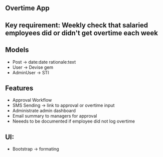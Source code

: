 ## Overtime App

## Key requirement: Weekly check that salaried employees did or didn't get overtime each week

## Models
- Post -> date:date rationale:text
- User -> Devise gem
- AdminUser -> STI

## Features
- Approval Workflow
- SMS Sending -> link to approval or overtime input
- Administrate admin dashboard
- Email summary to managers for approval
- Neeeds to be documented if employee did not log overtime

## UI:
- Bootstrap -> formating